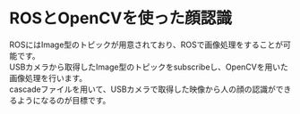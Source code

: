 # ROSとOpenCVを使った顔認識  

 ROSにはImage型のトピックが用意されており、ROSで画像処理をすることが可能です。  
USBカメラから取得したImage型のトピックをsubscribeし、OpenCVを用いた画像処理を行います。  
cascadeファイルを用いて、USBカメラで取得した映像から人の顔の認識ができるようになるのが目標です。  
